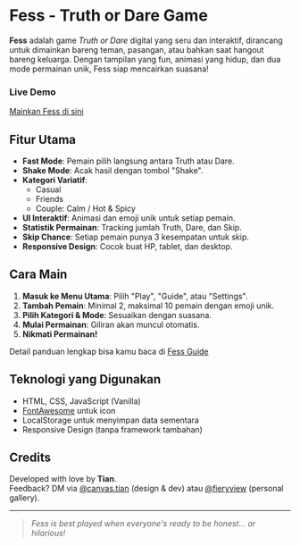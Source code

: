 # Fess - Truth or Dare Game

**Fess** adalah game *Truth or Dare* digital yang seru dan interaktif, dirancang untuk dimainkan bareng teman, pasangan, atau bahkan saat hangout bareng keluarga. Dengan tampilan yang fun, animasi yang hidup, dan dua mode permainan unik, Fess siap mencairkan suasana!

### Live Demo
[Mainkan Fess di sini](https://daytian.fun/tools/FessUp/)

## Fitur Utama

- **Fast Mode**: Pemain pilih langsung antara Truth atau Dare.
- **Shake Mode**: Acak hasil dengan tombol "Shake".
- **Kategori Variatif**:
  - Casual
  - Friends
  - Couple: Calm / Hot & Spicy
- **UI Interaktif**: Animasi dan emoji unik untuk setiap pemain.
- **Statistik Permainan**: Tracking jumlah Truth, Dare, dan Skip.
- **Skip Chance**: Setiap pemain punya 3 kesempatan untuk skip.
- **Responsive Design**: Cocok buat HP, tablet, dan desktop.

## Cara Main

1. **Masuk ke Menu Utama**: Pilih "Play", "Guide", atau "Settings".
2. **Tambah Pemain**: Minimal 2, maksimal 10 pemain dengan emoji unik.
3. **Pilih Kategori & Mode**: Sesuaikan dengan suasana.
4. **Mulai Permainan**: Giliran akan muncul otomatis.
5. **Nikmati Permainan!**

Detail panduan lengkap bisa kamu baca di [Fess Guide](https://daytian.fun/tools/FessUp/guide.html)

## Teknologi yang Digunakan

- HTML, CSS, JavaScript (Vanilla)
- [FontAwesome](https://fontawesome.com/) untuk icon
- LocalStorage untuk menyimpan data sementara
- Responsive Design (tanpa framework tambahan)

## Credits

Developed with love by **Tian**.  
Feedback? DM via [@canvas.tian](https://instagram.com/canvas.tian) (design & dev) atau [@fieryview](https://instagram.com/fieryview) (personal gallery).

---

> *Fess is best played when everyone's ready to be honest... or hilarious!*
